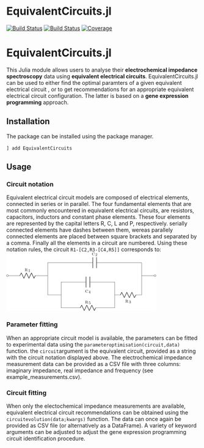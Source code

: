 # EquivalentCircuits.jl

[![Build Status](https://travis-ci.com/MaximeVH/EquivalentCircuits.jl.svg?branch=master)](https://travis-ci.com/MaximeVH/EquivalentCircuits.jl)
[![Build Status](https://ci.appveyor.com/api/projects/status/github/MaximeVH/EquivalentCircuits.jl?svg=true)](https://ci.appveyor.com/project/MaximeVH/EquivalentCircuits-jl)
[![Coverage](https://coveralls.io/repos/github/MaximeVH/EquivalentCircuits.jl/badge.svg?branch=master)](https://coveralls.io/github/MaximeVH/EquivalentCircuits.jl?branch=master)


# EquivalentCircuits.jl

This Julia module allows users to analyse their **electrochemical impedance spectroscopy** data using **equivalent electrical circuits**. EquivalentCircuits.jl can be used to either find the optimal paramters of a given equivalent electrical circuit , or to get recommendations for an appropriate equivalent electrical circuit configuration. The latter is based on a **gene expression programming** approach.

## Installation
The package can be installed using the package manager.
```julialang
] add EquivalentCircuits
```

## Usage
### Circuit notation
Equivalent electrical circuit models are composed of electrical elements, connected in series or in parallel. The four fundamental elements that are most commonly encountered in equivalent electrical circuits, are resistors, capacitors, inductors and constant phase elements. These four elements are represented by the capital letters R, C, L and P, respectively. serially connected elements have dashes between them, wereas parallely connected elements are placed between square brackets and separated by a comma. Finally all the elements in a circuit are numbered. Using these notation rules, the circuit `R1-[C2,R3-[C4,R5]]` corresponds to: ![](example_circuit.png)

### Parameter fitting
When an appropriate circuit model is available, the parameters can be fitted to experimental data using the `parameteroptimisation(circuit,data)` function. the `circuit`argument is the equivalent circuit, provided as a string with the circuit notation displayed above. The electrochemical impedance measurement data can be provided as a CSV file with three columns: imaginary impedance, real impedance and frequency (see example_measurements.csv).

### Circuit fitting
When only the electochemical impedance measurements are available, equivalent electrical circuit recommendations can be obtained using the `circuitevolution(data;kwargs)` function. The data can once again be provided as CSV file (or alternatively as a DataFrame). A variety of keyword arguments can be adjusted to adjust the gene expression programming circuit identification procedure.
